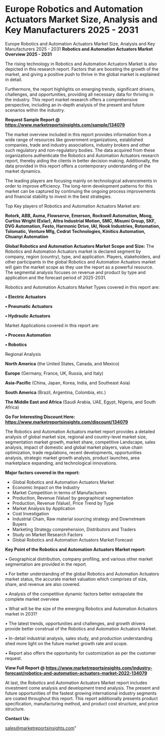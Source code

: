 # Europe Robotics and Automation Actuators Market Size, Analysis and Key Manufacturers 2025 - 2031
Europe Robotics and Automation Actuators Market Size, Analysis and Key Manufacturers 2025 - 2031
<Strong> Robotics and Automation Actuators Market Overview 2025 - 2031</strong>

The rising technology in Robotics and Automation Actuators Market is also depicted in this research report. Factors that are boosting the growth of the market, and giving a positive push to thrive in the global market is explained in detail.

Furthermore, the report highlights on emerging trends, significant drivers, challenges, and opportunities, providing all necessary data for thriving in the industry. This report market research offers a comprehensive perspective, including an in-depth analysis of the present and future scenarios within the industry.

<strong>Request Sample Report @ <a href=https://www.marketreportsinsights.com/sample/134079>https://www.marketreportsinsights.com/sample/134079</a></strong>

The market overview included in this report provides information from a wide range of resources like government organizations, established companies, trade and industry associations, industry brokers and other such regulatory and non-regulatory bodies. The data acquired from these organizations authenticate the Robotics and Automation Actuators research report, thereby aiding the clients in better decision making. Additionally, the data provided in this report offers a contemporary understanding of the market dynamics.

The leading players are focusing mainly on technological advancements in order to improve efficiency. The long-term development patterns for this market can be captured by continuing the ongoing process improvements and financial stability to invest in the best strategies.

Top Key players of Robotics and Automation Actuators Market are:

<strong>Rotork, ABB, Auma, Flowserve, Emerson, Rockwell Automation, Moog, Curtiss Wright (Exlar), Altra Industrial Motion, SMC, Misumi Group, SKF, DVG Automation, Festo, Harmonic Drive, IAI, Nook Industries, Rotomation, Tolomatic, Venture Mfg, Cedrat Technologies, Kinitics Automation, Chuanyi Automation</strong>

<strong><b>Global Robotics and Automation Actuators Market Scope and Size:</b></strong>
The Robotics and Automation Actuators market is declared segment by company, region (country), type, and application. Players, stakeholders, and other participants in the global Robotics and Automation Actuators market will gain the market scope as they use the report as a powerful resource. The segmental analysis focuses on revenue and product by type and application and the forecast period of 2025-2031.

Robotics and Automation Actuators Market Types covered in this report are:

<strong>• Electric Actuators

• Pneumatic Actuators

• Hydraulic Actuators</strong>

Market Applications covered in this report are:

<strong>• Process Automation

• Robotics</strong> 

Regional Analysis

<strong>North America</strong> (the United States, Canada, and Mexico)

<strong>Europe</strong> (Germany, France, UK, Russia, and Italy)

<strong>Asia-Pacific</strong> (China, Japan, Korea, India, and Southeast Asia)

<strong>South America</strong> (Brazil, Argentina, Colombia, etc.)

<strong>The Middle East and Africa</strong> (Saudi Arabia, UAE, Egypt, Nigeria, and South Africa)

<strong>Go For Interesting Discount Here: <a href=https://www.marketreportsinsights.com/discount/134079>https://www.marketreportsinsights.com/discount/134079</a></strong>

The Robotics and Automation Actuators market report provides a detailed analysis of global market size, regional and country-level market size, segmentation market growth, market share, competitive Landscape, sales analysis, impact of domestic and global market players, value chain optimization, trade regulations, recent developments, opportunities analysis, strategic market growth analysis, product launches, area marketplace expanding, and technological innovations.

<strong><b>Major factors covered in the report:</b></strong>
<ul>
  <li>Global Robotics and Automation Actuators Market </li>
  <li>Economic Impact on the Industry</li>
  <li>Market Competition in terms of Manufacturers</li>
  <li>Production, Revenue (Value) by geographical segmentation</li>
  <li>Production, Revenue (Value), Price Trend by Type</li>
  <li>Market Analysis by Application</li>
  <li>Cost Investigation</li>
  <li>Industrial Chain, Raw material sourcing strategy and Downstream Buyers</li>
  <li>Marketing Strategy comprehension, Distributors and Traders</li>
  <li>Study on Market Research Factors</li>
  <li>Global Robotics and Automation Actuators Market Forecast</li>
</ul>

<strong><b>Key Point of the Robotics and Automation Actuators Market report:</b></strong>

• Geographical distribution, company profiling, and various other market segmentation are provided in the report.

• For better understanding of the global Robotics and Automation Actuators market status, the accurate market valuation which comprises of size, share, and revenue are also covered.

• Analysis of the competitive dynamic factors better extrapolate the complete market overview

• What will be the size of the emerging Robotics and Automation Actuators market in 2031?

• The latest trends, opportunities and challenges, and growth drivers provide better construal of the Robotics and Automation Actuators Market.

• In-detail industrial analysis, sales study, and production understanding shed more light on the future market growth rate and scope.

• Report also offers the opportunity for customization as per the customer request.

<strong><b>View Full Report @ <a href=https://www.marketreportsinsights.com/industry-forecast/robotics-and-automation-actuators-market-2022-134079>https://www.marketreportsinsights.com/industry-forecast/robotics-and-automation-actuators-market-2022-134079</a></b></strong>


At last, the Robotics and Automation Actuators Market report includes investment come analysis and development trend analysis. The present and future opportunities of the fastest growing international industry segments are coated throughout this report. This report additionally presents product specification, manufacturing method, and product cost structure, and price structure.

<strong>Contact Us:</strong>

sales@marketreportsinsights.com"

